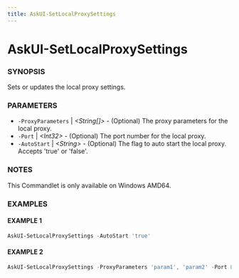 ```yaml
---
title: AskUI-SetLocalProxySettings
---
```


# AskUI-SetLocalProxySettings

### SYNOPSIS

Sets or updates the local proxy settings.

### PARAMETERS

- `-ProxyParameters` | _&lt;String[]&gt;_ - (Optional) The proxy parameters for the local proxy. 
- `-Port` | _&lt;Int32&gt;_ - (Optional) The port number for the local proxy. 
- `-AutoStart` | _&lt;String&gt;_ - (Optional) The flag to auto start the local proxy. Accepts 'true' or 'false'.

### NOTES

This Commandlet is only available on Windows AMD64.

### EXAMPLES

#### EXAMPLE 1

```powershell
AskUI-SetLocalProxySettings -AutoStart 'true'
```
 
#### EXAMPLE 2

```powershell
AskUI-SetLocalProxySettings -ProxyParameters 'param1', 'param2' -Port 8080 -AutoStart 'true'
```

